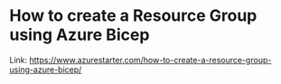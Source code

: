 # How to create a Resource Group using Azure Bicep

Link: https://www.azurestarter.com/how-to-create-a-resource-group-using-azure-bicep/